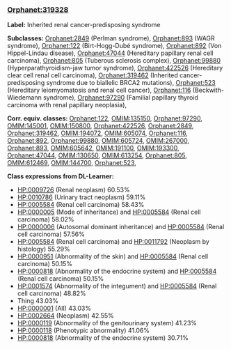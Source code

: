 
### [Orphanet:319328](http://www.orpha.net/ORDO/Orphanet_319328)
**Label:** Inherited renal cancer-predisposing syndrome

**Subclasses:** [Orphanet:2849](http://www.orpha.net/ORDO/Orphanet_2849) (Perlman syndrome), [Orphanet:893](http://www.orpha.net/ORDO/Orphanet_893) (WAGR syndrome), [Orphanet:122](http://www.orpha.net/ORDO/Orphanet_122) (Birt-Hogg-Dubé syndrome), [Orphanet:892](http://www.orpha.net/ORDO/Orphanet_892) (Von Hippel-Lindau disease), [Orphanet:47044](http://www.orpha.net/ORDO/Orphanet_47044) (Hereditary papillary renal cell carcinoma), [Orphanet:805](http://www.orpha.net/ORDO/Orphanet_805) (Tuberous sclerosis complex), [Orphanet:99880](http://www.orpha.net/ORDO/Orphanet_99880) (Hyperparathyroidism-jaw tumor syndrome), [Orphanet:422526](http://www.orpha.net/ORDO/Orphanet_422526) (Hereditary clear cell renal cell carcinoma), [Orphanet:319462](http://www.orpha.net/ORDO/Orphanet_319462) (Inherited cancer-predisposing syndrome due to biallelic BRCA2 mutations), [Orphanet:523](http://www.orpha.net/ORDO/Orphanet_523) (Hereditary leiomyomatosis and renal cell cancer), [Orphanet:116](http://www.orpha.net/ORDO/Orphanet_116) (Beckwith-Wiedemann syndrome), [Orphanet:97290](http://www.orpha.net/ORDO/Orphanet_97290) (Familial papillary thyroid carcinoma with renal papillary neoplasia), 

**Corr. equiv. classes:** [Orphanet:122](http://www.orpha.net/ORDO/Orphanet_122), [OMIM:135150](http://purl.obolibrary.org/obo/OMIM_135150), [Orphanet:97290](http://www.orpha.net/ORDO/Orphanet_97290), [OMIM:145001](http://purl.obolibrary.org/obo/OMIM_145001), [OMIM:150800](http://purl.obolibrary.org/obo/OMIM_150800), [Orphanet:422526](http://www.orpha.net/ORDO/Orphanet_422526), [Orphanet:2849](http://www.orpha.net/ORDO/Orphanet_2849), [Orphanet:319462](http://www.orpha.net/ORDO/Orphanet_319462), [OMIM:194072](http://purl.obolibrary.org/obo/OMIM_194072), [OMIM:605074](http://purl.obolibrary.org/obo/OMIM_605074), [Orphanet:116](http://www.orpha.net/ORDO/Orphanet_116), [Orphanet:892](http://www.orpha.net/ORDO/Orphanet_892), [Orphanet:99880](http://www.orpha.net/ORDO/Orphanet_99880), [OMIM:605724](http://purl.obolibrary.org/obo/OMIM_605724), [OMIM:267000](http://purl.obolibrary.org/obo/OMIM_267000), [Orphanet:893](http://www.orpha.net/ORDO/Orphanet_893), [OMIM:605642](http://purl.obolibrary.org/obo/OMIM_605642), [OMIM:191100](http://purl.obolibrary.org/obo/OMIM_191100), [OMIM:193300](http://purl.obolibrary.org/obo/OMIM_193300), [Orphanet:47044](http://www.orpha.net/ORDO/Orphanet_47044), [OMIM:130650](http://purl.obolibrary.org/obo/OMIM_130650), [OMIM:613254](http://purl.obolibrary.org/obo/OMIM_613254), [Orphanet:805](http://www.orpha.net/ORDO/Orphanet_805), [OMIM:612469](http://purl.obolibrary.org/obo/OMIM_612469), [OMIM:144700](http://purl.obolibrary.org/obo/OMIM_144700), [Orphanet:523](http://www.orpha.net/ORDO/Orphanet_523), 

**Class expressions from DL-Learner:**

- [HP:0009726](http://purl.obolibrary.org/obo/HP_0009726) (Renal neoplasm) 60.53%
- [HP:0010786](http://purl.obolibrary.org/obo/HP_0010786) (Urinary tract neoplasm) 59.11%
- [HP:0005584](http://purl.obolibrary.org/obo/HP_0005584) (Renal cell carcinoma) 58.43%
- [HP:0000005](http://purl.obolibrary.org/obo/HP_0000005) (Mode of inheritance) and [HP:0005584](http://purl.obolibrary.org/obo/HP_0005584) (Renal cell carcinoma) 58.02%
- [HP:0000006](http://purl.obolibrary.org/obo/HP_0000006) (Autosomal dominant inheritance) and [HP:0005584](http://purl.obolibrary.org/obo/HP_0005584) (Renal cell carcinoma) 57.56%
- [HP:0005584](http://purl.obolibrary.org/obo/HP_0005584) (Renal cell carcinoma) and [HP:0011792](http://purl.obolibrary.org/obo/HP_0011792) (Neoplasm by histology) 55.29%
- [HP:0000951](http://purl.obolibrary.org/obo/HP_0000951) (Abnormality of the skin) and [HP:0005584](http://purl.obolibrary.org/obo/HP_0005584) (Renal cell carcinoma) 50.15%
- [HP:0000818](http://purl.obolibrary.org/obo/HP_0000818) (Abnormality of the endocrine system) and [HP:0005584](http://purl.obolibrary.org/obo/HP_0005584) (Renal cell carcinoma) 50.15%
- [HP:0001574](http://purl.obolibrary.org/obo/HP_0001574) (Abnormality of the integument) and [HP:0005584](http://purl.obolibrary.org/obo/HP_0005584) (Renal cell carcinoma) 48.82%
- Thing 43.03%
- [HP:0000001](http://purl.obolibrary.org/obo/HP_0000001) (All) 43.03%
- [HP:0002664](http://purl.obolibrary.org/obo/HP_0002664) (Neoplasm) 42.55%
- [HP:0000119](http://purl.obolibrary.org/obo/HP_0000119) (Abnormality of the genitourinary system) 41.23%
- [HP:0000118](http://purl.obolibrary.org/obo/HP_0000118) (Phenotypic abnormality) 41.06%
- [HP:0000818](http://purl.obolibrary.org/obo/HP_0000818) (Abnormality of the endocrine system) 30.71%


